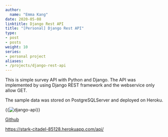 ```yaml
---
author:
  name: "Emma Kang"
date: 2020-05-08
linktitle: Django Rest API 
title: "[Personal] Django Rest API"
type:
- post
- posts
weight: 10
series:
- personal project
aliases:
- /projects/django-rest-api
---
```


This is simple survey API with Python and Django. The API was implemented by using Django REST framework and the webservice only allow GET. 

The sample data was stored on PostgreSQLServer and deployed on Heroku. 


{{<image src="/img/django-api.png" alt="django-api" position="center">}}

[Github](https://github.com/emma-kang/django-rest-api)

https://stark-citadel-85128.herokuapp.com/api/









